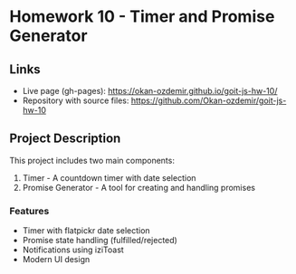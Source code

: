 # Homework 10 - Timer and Promise Generator

## Links
- Live page (gh-pages): https://okan-ozdemir.github.io/goit-js-hw-10/
- Repository with source files: https://github.com/Okan-ozdemir/goit-js-hw-10

## Project Description
This project includes two main components:
1. Timer - A countdown timer with date selection
2. Promise Generator - A tool for creating and handling promises

### Features
- Timer with flatpickr date selection
- Promise state handling (fulfilled/rejected)
- Notifications using iziToast
- Modern UI design
